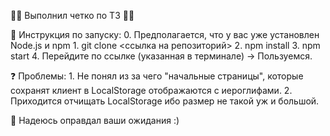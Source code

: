 👨‍💻 Выполнил четко по ТЗ 👨‍💻

📌 Инструкция по запуску:
    0. Предполагается, что у вас уже установлен Node.js и npm
    1. git clone <ссылка на репозиторий>
    2. npm install
    3. npm start
    4. Перейдите по ссылке (указанная в терминале) -> Пользуемся.

❓ Проблемы:
    1. Не понял из за чего "начальные страницы", которые сохранят клиент в LocalStorage отображаются с иероглифами.
    2. Приходится отчищать LocalStorage ибо размер не такой уж и большой.

📗 Надеюсь оправдал ваши ожидания :)
